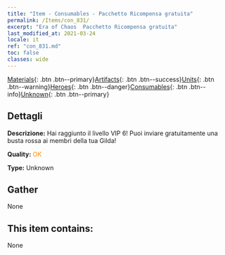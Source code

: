 ```yaml
---
title: "Item - Consumables - Pacchetto Ricompensa gratuita"
permalink: /Items/con_831/
excerpt: "Era of Chaos  Pacchetto Ricompensa gratuita"
last_modified_at: 2021-03-24
locale: it
ref: "con_831.md"
toc: false
classes: wide
---
```

 [Materials](/it/Items/){: .btn .btn--primary}[Artifacts](/it/Items/Artifacts/){: .btn .btn--success}[Units](/it/Items/Units/){: .btn .btn--warning}[Heroes](/it/Items/Heroes/){: .btn .btn--danger}[Consumables](/it/Items/Consumables/){: .btn .btn--info}[Unknown](/it/Items/Unknown/){: .btn .btn--primary}

## Dettagli
 **Descrizione:** Hai raggiunto il livello VIP 6! Puoi inviare gratuitamente una busta rossa ai membri della tua Gilda!

 **Quality:** <span style="color: #FF8C00">OK</span>

 **Type:** Unknown

## Gather

  None

## This item contains:

  None

